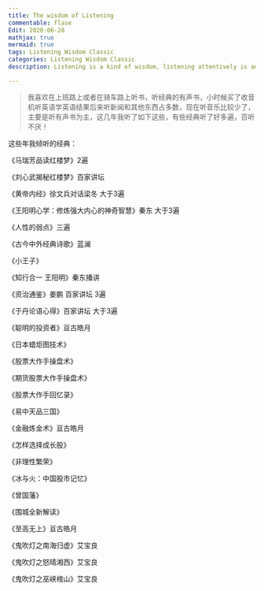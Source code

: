 ```yaml
---
title: The wisdom of Listening
commentable: flase
Edit: 2020-06-28
mathjax: true
mermaid: true
tags: Listening Wisdom Classic
categories: Listening Wisdom Classic
description: Listening is a kind of wisdom, listening attentively is an ability; listening to the classics and talking with interesting souls can have fun and truth, and only then can progress...[link](https://blog.csdn.net/weixin_37586375/article/details/107014084).

---
```

> 我喜欢在上班路上或者在骑车路上听书，听经典的有声书，小时候买了收音机听英语学英语结果后来听新闻和其他东西占多数，现在听音乐比较少了，主要是听有声书为主，这几年我听了如下这些，有些经典听了好多遍，百听不厌！
  
这些年我倾听的经典：

《马瑞芳品读红楼梦》2遍

《刘心武揭秘红楼梦》百家讲坛

《黄帝内经》徐文兵对话梁冬  大于3遍

《王阳明心学：修炼强大内心的神奇智慧》秦东 大于3遍

《人性的弱点》三遍

《古今中外经典诗歌》蓝澜

《小王子》

《知行合一 王阳明》秦东播讲 

《资治通鉴》姜鹏 百家讲坛 3遍

《于丹论语心得》百家讲坛 大于3遍

《聪明的投资者》亘古皓月

《日本蜡炬图技术》

《股票大作手操盘术》

《期货股票大作手操盘术》

《股票大作手回忆录》

《易中天品三国》

《金融炼金术》亘古皓月

《怎样选择成长股》

《非理性繁荣》

《冰与火：中国股市记忆》

《曾国藩》

《围城全新解读》

《至高无上》亘古皓月

《鬼吹灯之南海归虚》艾宝良

《鬼吹灯之怒晴湘西》艾宝良

《鬼吹灯之巫峡棺山》艾宝良

